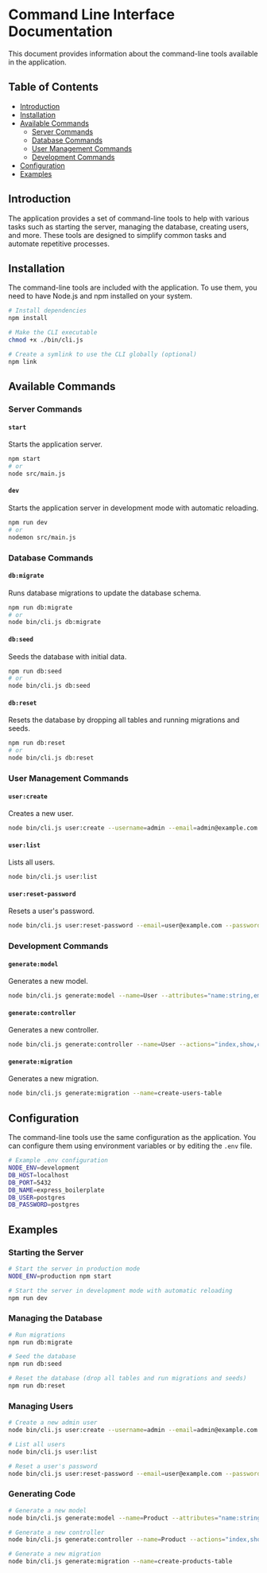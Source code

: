 # Command Line Interface Documentation

This document provides information about the command-line tools available in the application.

## Table of Contents

- [Introduction](#introduction)
- [Installation](#installation)
- [Available Commands](#available-commands)
  - [Server Commands](#server-commands)
  - [Database Commands](#database-commands)
  - [User Management Commands](#user-management-commands)
  - [Development Commands](#development-commands)
- [Configuration](#configuration)
- [Examples](#examples)

## Introduction

The application provides a set of command-line tools to help with various tasks such as starting the server, managing the database, creating users, and more. These tools are designed to simplify common tasks and automate repetitive processes.

## Installation

The command-line tools are included with the application. To use them, you need to have Node.js and npm installed on your system.

```bash
# Install dependencies
npm install

# Make the CLI executable
chmod +x ./bin/cli.js

# Create a symlink to use the CLI globally (optional)
npm link
```

## Available Commands

### Server Commands

#### `start`

Starts the application server.

```bash
npm start
# or
node src/main.js
```

#### `dev`

Starts the application server in development mode with automatic reloading.

```bash
npm run dev
# or
nodemon src/main.js
```

### Database Commands

#### `db:migrate`

Runs database migrations to update the database schema.

```bash
npm run db:migrate
# or
node bin/cli.js db:migrate
```

#### `db:seed`

Seeds the database with initial data.

```bash
npm run db:seed
# or
node bin/cli.js db:seed
```

#### `db:reset`

Resets the database by dropping all tables and running migrations and seeds.

```bash
npm run db:reset
# or
node bin/cli.js db:reset
```

### User Management Commands

#### `user:create`

Creates a new user.

```bash
node bin/cli.js user:create --username=admin --email=admin@example.com --password=password --role=admin
```

#### `user:list`

Lists all users.

```bash
node bin/cli.js user:list
```

#### `user:reset-password`

Resets a user's password.

```bash
node bin/cli.js user:reset-password --email=user@example.com --password=newpassword
```

### Development Commands

#### `generate:model`

Generates a new model.

```bash
node bin/cli.js generate:model --name=User --attributes="name:string,email:string,password:string"
```

#### `generate:controller`

Generates a new controller.

```bash
node bin/cli.js generate:controller --name=User --actions="index,show,create,update,delete"
```

#### `generate:migration`

Generates a new migration.

```bash
node bin/cli.js generate:migration --name=create-users-table
```

## Configuration

The command-line tools use the same configuration as the application. You can configure them using environment variables or by editing the `.env` file.

```bash
# Example .env configuration
NODE_ENV=development
DB_HOST=localhost
DB_PORT=5432
DB_NAME=express_boilerplate
DB_USER=postgres
DB_PASSWORD=postgres
```

## Examples

### Starting the Server

```bash
# Start the server in production mode
NODE_ENV=production npm start

# Start the server in development mode with automatic reloading
npm run dev
```

### Managing the Database

```bash
# Run migrations
npm run db:migrate

# Seed the database
npm run db:seed

# Reset the database (drop all tables and run migrations and seeds)
npm run db:reset
```

### Managing Users

```bash
# Create a new admin user
node bin/cli.js user:create --username=admin --email=admin@example.com --password=password --role=admin

# List all users
node bin/cli.js user:list

# Reset a user's password
node bin/cli.js user:reset-password --email=user@example.com --password=newpassword
```

### Generating Code

```bash
# Generate a new model
node bin/cli.js generate:model --name=Product --attributes="name:string,description:text,price:decimal,category:string"

# Generate a new controller
node bin/cli.js generate:controller --name=Product --actions="index,show,create,update,delete"

# Generate a new migration
node bin/cli.js generate:migration --name=create-products-table
```